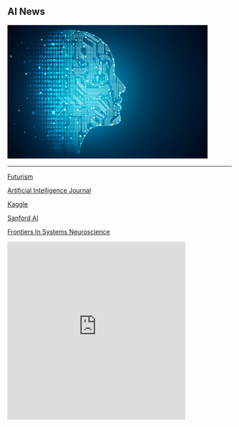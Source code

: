 ## AI News
<img src="ai.jpg" alt="AI" style="width:450px;height:300px;">
<hr>
<A HREF="https://ai4life.github.io/problems/">


<A HREF="https://futurism.com/categories/artificialintelligence">Futurism</A>

<A HREF="https://www.journals.elsevier.com/artificial-intelligence">Artificial Intelligence Journal</A>

<A HREF="https://www.kaggle.com/">Kaggle</A>

<A HREF="http://ai.stanford.edu">Sanford AI</A>

<A HREF="https://www.frontiersin.org/journals/systems-neuroscience">Frontiers In Systems Neuroscience</A>

<iframe width="400" height="400" style="border:none;" src="http://output23.rssinclude.com/output?type=iframe&amp;id=1210569&amp;hash=bf81c2169ea977019842b0d64731841a"></iframe>

<?php @readfile('http://output70.rssinclude.com/output?type=php&id=1210569&hash=d4670e9962c42c006ed902003272616b

<div id="rssincl-box-container-1210569"></div>
<script type="text/javascript">
(function() {
  var s = document.createElement('script'); s.type = 'text/javascript'; s.async = true;
  s.src = 'http://output29.rssinclude.com/output?type=asyncjs&id=1210569&hash=9c59b9a5786c1b3e487d74dc9fd304e4';
  document.getElementsByTagName('head')[0].appendChild(s);
})();
</script>

<script type="text/javascript" src="http://output10.rssinclude.com/output?type=js&amp;id=1210569&amp;hash=9d1d161247a6380239389dae73e886b1"></script>
